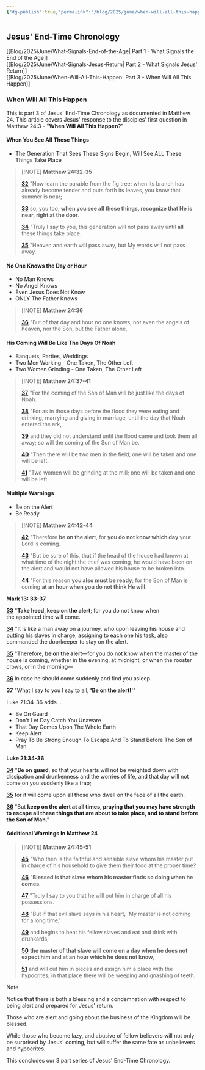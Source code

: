 ```yaml
---
{"dg-publish":true,"permalink":"/blog/2025/june/when-will-all-this-happen/","tags":["Events/End-Time","Blog/2025/06/When-Will-All-This-Happen"],"created":"2025-05-31T09:02:12.964-04:00","updated":"2025-06-07T08:49:35.296-04:00"}
---
```


## Jesus' End-Time Chronology

[[Blog/2025/June/What-Signals-End-of-the-Age\| Part 1 - What Signals the End of the Age]]  
[[Blog/2025/June/What-Signals-Jesus-Return\| Part 2 - What Signals Jesus' Return]]  
[[Blog/2025/June/When-Will-All-This-Happen\| Part 3 - When Will All This Happen]]

### When Will All This Happen

This is part 3 of Jesus' End-Time Chronology as documented in Matthew 24. This article covers Jesus' response to the disciples' first question in Matthew 24:3 - "**When Will All This Happen?**"

#### When You See All These Things

- The Generation That Sees These Signs Begin, Will See ALL These Things Take Place

> [!NOTE] **Matthew 24:32-35**
>
> [**32**](https://biblehub.com/matthew/24-32.htm) "Now learn the parable from the fig tree: when its branch has already become tender and puts forth its leaves, you know that summer is near; 
>
> [**33**](https://biblehub.com/matthew/24-33.htm) so, you too, **when you see all these things, recognize that He is near, right at the door**. 
>
> [**34**](https://biblehub.com/matthew/24-34.htm) "Truly I say to you, this generation will not pass away until **all** these things take place. 
>
> [**35**](https://biblehub.com/matthew/24-35.htm) "Heaven and earth will pass away, but My words will not pass away.

#### No One Knows the Day or Hour

- No Man Knows
- No Angel Knows
- Even Jesus Does Not Know
- ONLY The Father Knows

> [!NOTE] **Matthew 24:36**
>
> [**36**](https://biblehub.com/matthew/24-36.htm) "But of that day and hour no one knows, not even the angels of heaven, nor the Son, but the Father alone.

#### His Coming Will Be Like The Days Of Noah

- Banquets, Parties, Weddings
- Two Men Working - One Taken, The Other Left
- Two Women Grinding - One Taken, The Other Left

> [!NOTE] **Matthew 24:37-41**
>
> [**37**](https://biblehub.com/matthew/24-37.htm) "For the coming of the Son of Man will be just like the days of Noah. 
>
> [**38**](https://biblehub.com/matthew/24-38.htm) "For as in those days before the flood they were eating and drinking, marrying and giving in marriage, until the day that Noah entered the ark, 
>
> [**39**](https://biblehub.com/matthew/24-39.htm) and they did not understand until the flood came and took them all away; so will the coming of the Son of Man be. 
>
> [**40**](https://biblehub.com/matthew/24-40.htm) "Then there will be two men in the field; one will be taken and one will be left. 
>
> [**41**](https://biblehub.com/matthew/24-41.htm) "Two women will be grinding at the mill; one will be taken and one will be left.

#### Multiple Warnings

- Be on the Alert
- Be Ready

> [!NOTE] **Matthew 24:42-44**
>
> [**42**](https://biblehub.com/matthew/24-42.htm) "Therefore **be on the aler**t, for **you do not know which day** your Lord is coming. 
>
> [**43**](https://biblehub.com/matthew/24-43.htm) "But be sure of this, that if the head of the house had known at what time of the night the thief was coming, he would have been on the alert and would not have allowed his house to be broken into. 
>
> [**44**](https://biblehub.com/matthew/24-44.htm) "For this reason **you also must be ready**; for the Son of Man is coming **at an hour when you do not think He will**.

**Mark 13: 33-37**

[**33**](https://biblehub.com/mark/13-33.htm) "**Take heed, keep on the alert**; for you do not know when the appointed time will come. 

[**34**](https://biblehub.com/mark/13-34.htm) "It is like a man away on a journey, who upon leaving his house and putting his slaves in charge, assigning to each one his task, also commanded the doorkeeper to stay on the alert. 

[**35**](https://biblehub.com/mark/13-35.htm) "Therefore, **be on the aler**t—for you do not know when the master of the house is coming, whether in the evening, at midnight, or when the rooster crows, or in the morning— 

[**36**](https://biblehub.com/mark/13-36.htm) in case he should come suddenly and find you asleep. 

[**37**](https://biblehub.com/mark/13-37.htm) "What I say to you I say to all, **'Be on the alert!'**"

Luke 21:34-36 adds …

- Be On Guard
- Don't Let Day Catch You Unaware
- That Day Comes Upon The Whole Earth
- Keep Alert
- Pray To Be Strong Enough To Escape And To Stand Before The Son of Man

**Luke 21:34-36**

[**34**](https://biblehub.com/luke/21-34.htm) "**Be on guard**, so that your hearts will not be weighted down with dissipation and drunkenness and the worries of life, and that day will not come on you suddenly like a trap; 

[**35**](https://biblehub.com/luke/21-35.htm) for it will come upon all those who dwell on the face of all the earth. 

[**36**](https://biblehub.com/luke/21-36.htm) "But **keep on the alert at all times, praying that you may have strength to escape all these things that are about to take place, and to stand before the Son of Man."**

#### Additional Warnings In Matthew 24

> [!NOTE] **Matthew 24:45-51**
>
> [**45**](https://biblehub.com/matthew/24-45.htm) "Who then is the faithful and sensible slave whom his master put in charge of his household to give them their food at the proper time? 
>
> [**46**](https://biblehub.com/matthew/24-46.htm) "**Blessed is that slave whom his master finds so doing when he comes**. 
>
> [**47**](https://biblehub.com/matthew/24-47.htm) "Truly I say to you that he will put him in charge of all his possessions. 
>
> [**48**](https://biblehub.com/matthew/24-48.htm) "But if that evil slave says in his heart, 'My master is not coming for a long time,' 
>
> [**49**](https://biblehub.com/matthew/24-49.htm) and begins to beat his fellow slaves and eat and drink with drunkards; 
>
> [**50**](https://biblehub.com/matthew/24-50.htm) **the master of that slave will come on a day when he does not expect him and at an hour which he does not know,** 
>
> [**51**](https://biblehub.com/matthew/24-51.htm) and will cut him in pieces and assign him a place with the hypocrites; in that place there will be weeping and gnashing of teeth.

> [!NOTE]
>
> Notice that there is both a blessing and a condemnation with respect to being alert and prepared for Jesus' return.  
>
> Those who are alert and going about the business of the Kingdom will be blessed.  
>
> While those who become lazy, and abusive of fellow believers will not only be surprised by Jesus' coming, but will suffer the same fate as unbelievers and hypocrites.  

This concludes our 3 part series of Jesus' End-Time Chronology.

